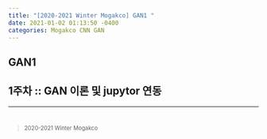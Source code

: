 ```yaml
---
title: "[2020-2021 Winter Mogakco] GAN1 "
date: 2021-01-02 01:13:50 -0400
categories: Mogakco CNN GAN
---
```

## GAN1

## 1주차 :: GAN 이론 및 jupytor 연동

<div style = "font-size : 0.8em"><!--biggest-->
  <div><!--main-->
  
  </div><!--main-->
  <hr>
  <br>
  <div><!--<blockquote-->
    <blockquote>
      2020-2021 Winter Mogakco
    </blockquote>
  </div><!--<blockquote-->
</div><!--biggest-->
